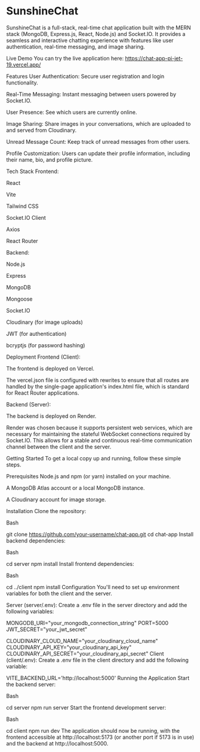 # **SunshineChat**

SunshineChat is a full-stack, real-time chat application built with the MERN stack (MongoDB, Express.js, React, Node.js) and Socket.IO. It provides a seamless and interactive chatting experience with features like user authentication, real-time messaging, and image sharing.

Live Demo
You can try the live application here: https://chat-app-pi-jet-19.vercel.app/

Features
User Authentication: Secure user registration and login functionality.

Real-Time Messaging: Instant messaging between users powered by Socket.IO.

User Presence: See which users are currently online.

Image Sharing: Share images in your conversations, which are uploaded to and served from Cloudinary.

Unread Message Count: Keep track of unread messages from other users.

Profile Customization: Users can update their profile information, including their name, bio, and profile picture.

Tech Stack
Frontend:

React

Vite

Tailwind CSS

Socket.IO Client

Axios

React Router

Backend:

Node.js

Express

MongoDB

Mongoose

Socket.IO

Cloudinary (for image uploads)

JWT (for authentication)

bcryptjs (for password hashing)

Deployment
Frontend (Client):

The frontend is deployed on Vercel.

The vercel.json file is configured with rewrites to ensure that all routes are handled by the single-page application's index.html file, which is standard for React Router applications.

Backend (Server):

The backend is deployed on Render.

Render was chosen because it supports persistent web services, which are necessary for maintaining the stateful WebSocket connections required by Socket.IO. This allows for a stable and continuous real-time communication channel between the client and the server.

Getting Started
To get a local copy up and running, follow these simple steps.

Prerequisites
Node.js and npm (or yarn) installed on your machine.

A MongoDB Atlas account or a local MongoDB instance.

A Cloudinary account for image storage.

Installation
Clone the repository:

Bash

git clone https://github.com/your-username/chat-app.git
cd chat-app
Install backend dependencies:

Bash

cd server
npm install
Install frontend dependencies:

Bash

cd ../client
npm install
Configuration
You'll need to set up environment variables for both the client and the server.

Server (server/.env):
Create a .env file in the server directory and add the following variables:

MONGODB_URI="your_mongodb_connection_string"
PORT=5000
JWT_SECRET="your_jwt_secret"

CLOUDINARY_CLOUD_NAME="your_cloudinary_cloud_name"
CLOUDINARY_API_KEY="your_cloudinary_api_key"
CLOUDINARY_API_SECRET="your_cloudinary_api_secret"
Client (client/.env):
Create a .env file in the client directory and add the following variable:

VITE_BACKEND_URL='http://localhost:5000'
Running the Application
Start the backend server:

Bash

cd server
npm run server
Start the frontend development server:

Bash

cd client
npm run dev
The application should now be running, with the frontend accessible at http://localhost:5173 (or another port if 5173 is in use) and the backend at http://localhost:5000.
